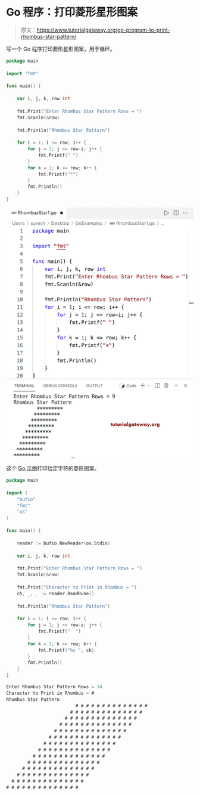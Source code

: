 # Go 程序：打印菱形星形图案

> 原文：<https://www.tutorialgateway.org/go-program-to-print-rhombus-star-pattern/>

写一个 Go 程序打印菱形星形图案，用于循环。

```go
package main

import "fmt"

func main() {

	var i, j, k, row int

	fmt.Print("Enter Rhombus Star Pattern Rows = ")
	fmt.Scanln(&row)

	fmt.Println("Rhombus Star Pattern")

	for i = 1; i <= row; i++ {
		for j = 1; j <= row-i; j++ {
			fmt.Printf(" ")
		}
		for k = 1; k <= row; k++ {
			fmt.Printf("*")
		}
		fmt.Println()
	}
}
```

![Go Program to Print Rhombus Star Pattern](img/1615b4fd9d0cebb7092788e12a34249a.png)

这个 [Go 示例](https://www.tutorialgateway.org/go-programs/)打印给定字符的菱形图案。

```go
package main

import (
	"bufio"
	"fmt"
	"os"
)

func main() {

	reader := bufio.NewReader(os.Stdin)

	var i, j, k, row int

	fmt.Print("Enter Rhombus Star Pattern Rows = ")
	fmt.Scanln(&row)

	fmt.Print("Character to Print in Rhombus = ")
	ch, _, _ := reader.ReadRune()

	fmt.Println("Rhombus Star Pattern")

	for i = 1; i <= row; i++ {
		for j = 1; j <= row-i; j++ {
			fmt.Printf("  ")
		}
		for k = 1; k <= row; k++ {
			fmt.Printf("%c ", ch)
		}
		fmt.Println()
	}
}
```

```go
Enter Rhombus Star Pattern Rows = 14
Character to Print in Rhombus = #
Rhombus Star Pattern
                          # # # # # # # # # # # # # # 
                        # # # # # # # # # # # # # # 
                      # # # # # # # # # # # # # # 
                    # # # # # # # # # # # # # # 
                  # # # # # # # # # # # # # # 
                # # # # # # # # # # # # # # 
              # # # # # # # # # # # # # # 
            # # # # # # # # # # # # # # 
          # # # # # # # # # # # # # # 
        # # # # # # # # # # # # # # 
      # # # # # # # # # # # # # # 
    # # # # # # # # # # # # # # 
  # # # # # # # # # # # # # # 
# # # # # # # # # # # # # # 
```